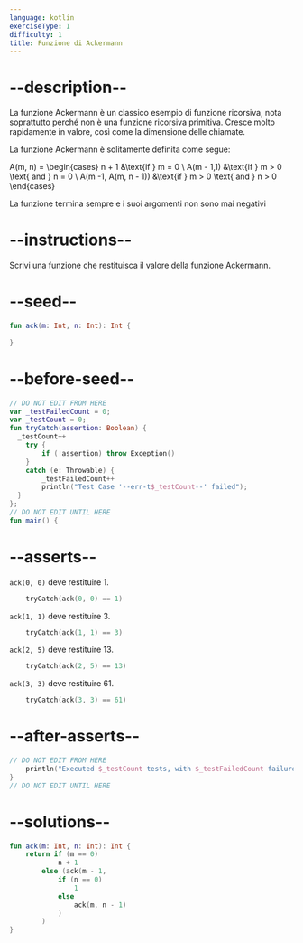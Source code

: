 ```yaml
---
language: kotlin
exerciseType: 1
difficulty: 1
title: Funzione di Ackermann
---
```


# --description--

La funzione Ackermann è un classico esempio di funzione ricorsiva, nota soprattutto perché non è una funzione ricorsiva primitiva. Cresce molto rapidamente in valore, così come la dimensione delle chiamate.

La funzione Ackermann è solitamente definita come segue:

<latex>A(m, n) = \begin{cases} n + 1 &\text{if } m = 0 \\ A(m - 1,1) &\text{if } m > 0 \text{ and } n = 0 \\ A(m -1, A(m, n - 1)) &\text{if } m > 0 \text{ and } n > 0 \end{cases}</latex>

La funzione termina sempre e i suoi argomenti non sono mai negativi

# --instructions--

Scrivi una funzione che restituisca il valore della funzione Ackermann.

# --seed--

```kotlin
fun ack(m: Int, n: Int): Int {
    
}
```

# --before-seed--

```kotlin
// DO NOT EDIT FROM HERE
var _testFailedCount = 0;
var _testCount = 0;
fun tryCatch(assertion: Boolean) {
  _testCount++
    try { 
        if (!assertion) throw Exception()
    }
    catch (e: Throwable) {
        _testFailedCount++
        println("Test Case '--err-t$_testCount--' failed");
  }
};
// DO NOT EDIT UNTIL HERE
fun main() {
```

# --asserts--

`ack(0, 0)` deve restituire 1.

```kotlin
    tryCatch(ack(0, 0) == 1)
```

`ack(1, 1)` deve restituire 3.

```kotlin
    tryCatch(ack(1, 1) == 3)
```

`ack(2, 5)` deve restituire 13.

```kotlin
    tryCatch(ack(2, 5) == 13)
```

`ack(3, 3)` deve restituire 61.

```kotlin
    tryCatch(ack(3, 3) == 61)
```

# --after-asserts--

```kotlin
// DO NOT EDIT FROM HERE 
    println("Executed $_testCount tests, with $_testFailedCount failures");
}
// DO NOT EDIT UNTIL HERE
```

# --solutions--

```kotlin
fun ack(m: Int, n: Int): Int {
    return if (m == 0)
            n + 1
        else (ack(m - 1, 
            if (n == 0)
                1
            else
                ack(m, n - 1)
            )
        ) 
}
```
